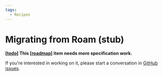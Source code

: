 ```yaml
---
tags:
  - Recipes
---
```


# Migrating from Roam (stub)

**[[todo]] This [[roadmap]] item needs more specification work.**

If you're interested in working on it, please start a conversation in [GitHub issues](https://github.com/foambubble/foam/issues).

[//begin]: # "Autogenerated link references for markdown compatibility"
[todo]: ../dev/todo.md "Todo"
[roadmap]: ../dev/roadmap.md "Roadmap"
[//end]: # "Autogenerated link references"
